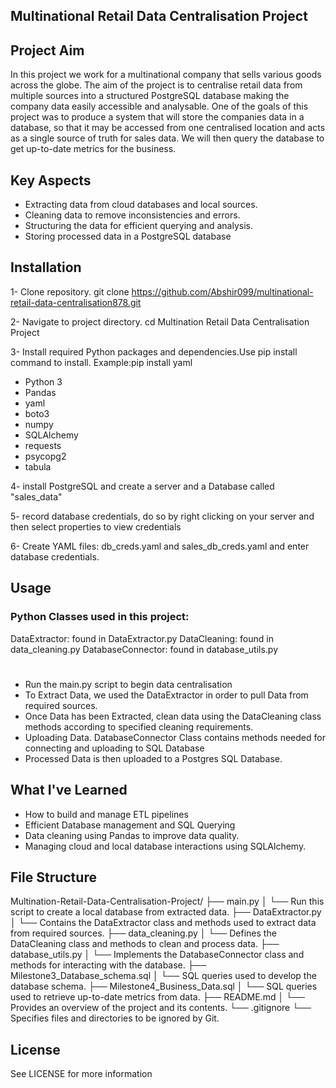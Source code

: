 ## Multinational Retail Data Centralisation Project

## Project Aim
In this project we work for a multinational company that sells various goods across the globe. The aim of the project is to centralise retail data from multiple sources into a structured PostgreSQL database making the company data easily accessible and analysable. 
One of the goals of this project was to produce a system that will store the companies data in a database, so that it may be accessed from one centralised location and acts as a single source of truth for sales data. We will then query the database to get up-to-date metrics for the business.


## Key Aspects
- Extracting data from cloud databases and local sources.
- Cleaning data to remove inconsistencies and errors.
- Structuring the data for efficient querying and analysis.
- Storing processed data in a PostgreSQL database

## Installation
1- Clone repository. git clone https://github.com/Abshir099/multinational-retail-data-centralisation878.git

2- Navigate to project directory. cd Multination Retail Data Centralisation Project

3- Install required Python packages and dependencies.Use pip install command to install.
Example:pip install yaml

- Python 3
- Pandas
- yaml
- boto3
- numpy
- SQLAlchemy
- requests
- psycopg2
- tabula

4- install PostgreSQL and create a server and a Database called "sales_data"

5- record database credentials, do so by right clicking on your server and then select properties to view credentials

6- Create YAML files: db_creds.yaml and sales_db_creds.yaml and enter database credentials. 


## Usage
### Python Classes used in this project:
DataExtractor: found in DataExtractor.py
 DataCleaning: found in data_cleaning.py
  DatabaseConnector: found in database_utils.py
#
- Run the main.py script to begin data centralisation
- To Extract Data, we used the DataExtractor in order to pull Data from required sources.
- Once Data has been Extracted, clean data using the DataCleaning class methods according to specified cleaning requirements. 
- Uploading Data. DatabaseConnector Class contains methods needed for connecting and uploading to SQL Database
- Processed Data is then uploaded to a Postgres SQL Database.


## What I've Learned
- How to build and manage ETL pipelines
- Efficient Database management and SQL Querying
- Data cleaning using Pandas to improve data quality.
- Managing cloud and local database interactions using SQLAlchemy.

## File Structure
Multination-Retail-Data-Centralisation-Project/
├── main.py
│   └── Run this script to create a local database from extracted data.
├── DataExtractor.py
│   └── Contains the DataExtractor class and methods used to extract data from required sources.
├── data_cleaning.py
│   └── Defines the DataCleaning class and methods to clean and process data.
├── database_utils.py
│   └── Implements the DatabaseConnector class and methods for interacting with the database.
├── Milestone3_Database_schema.sql
│   └── SQL queries used to develop the database schema.
├── Milestone4_Business_Data.sql
│   └── SQL queries used to retrieve up-to-date metrics from data.
├── README.md
│   └── Provides an overview of the project and its contents.
└── .gitignore
    └── Specifies files and directories to be ignored by Git.


## License
See LICENSE for more information